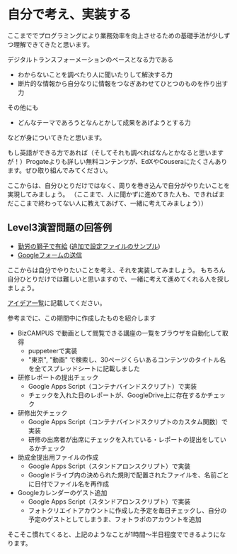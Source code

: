 # 自分で考え、実装する

ここまででプログラミングにより業務効率を向上させるための基礎手法が少しずつ理解できてきたと思います。

デジタルトランスフォーメーションのベースとなる力である

- わからないことを調べたり人に聞いたりして解決する力
- 断片的な情報から自分なりに情報をつなぎあわせてひとつのものを作り出す力

その他にも

- どんなテーマであろうとなんとかして成果をあげようとする力

などが身についてきたと思います。

もし英語ができる方であれば（そしてそれも調べればなんとかなると思いますが！）Progateよりも詳しい無料コンテンツが、EdXやCouseraにたくさんあります。ぜひ取り組んでみてください。


ここからは、自分ひとりだけではなく、周りを巻き込んで自分がやりたいことを実現してみましょう。
（ここまで、人に聞かずに進めてきた人も、できればまだここまで終わってない人に教えてあげて、一緒に考えてみましょう））

## Level3演習問題の回答例

- [勤労の獅子で有給](../src/kinrou.js) ([追加で設定ファイルのサンプル](../src/kinrouconfig.js))
- [Googleフォームの送信](../src/googleform.js)


ここからは自分でやりたいことを考え、それを実装してみましょう。
もちろん自分ひとりだけでは難しいと思いますので、一緒に考えて進めてくれる人を探しましょう。

[アイデア一覧](https://docs.google.com/spreadsheets/d/1TpAu7LUt0kktRWnJXA_Ot7C4xYufV0WtrcXlCp5Y8Fo/edit#gid=1777065201)に記載してください。

参考までに、この期間中に作成したものを紹介します

- BizCAMPUS で動画として閲覧できる講座の一覧をブラウザを自動化して取得
    - puppeteerで実装
    - "東京", "動画" で検索し、30ページくらいあるコンテンツのタイトル名を全てスプレッドシートに記載しました
- 研修レポートの提出チェック
    - Google Apps Script（コンテナバインドスクリプト）で実装
    - チェックを入れた日のレポートが、GoogleDrive上に存在するかチェック
- 研修出欠チェック
    - Google Apps Script（コンテナバインドスクリプトのカスタム関数）で実装
    - 研修の出席者が出席にチェックを入れている・レポートの提出をしているかチェック
- 助成金提出用ファイルの作成
    - Google Apps Script（スタンドアロンスクリプト）で実装
    - Googleドライブ内の決められた規則で配置されたファイルを、名前ごとに日付でファイル名を再作成
- Googleカレンダーのゲスト追加
    - Google Apps Script（スタンドアロンスクリプト）で実装
    - フォトクリエイトアカウントに作成した予定を毎日チェックし、自分の予定のゲストとしてしまうま、フォトラボのアカウントを追加

そこそこ慣れてくると、上記のようなことが1時間〜半日程度でできるようになります。
